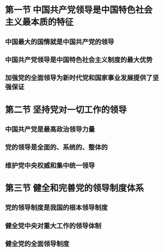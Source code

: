 # 第一节 中国共产党领导是中国特色社会主义最本质的特征

## 中国最大的国情就是中国共产党的领导

## 中国共产党领导是中国特色社会主义制度的最大优势

## 加强党的全面领导为新时代党和国家事业发展提供了坚强保证

# 第二节 坚持党对一切工作的领导

## 中国共产党是最高政治领导力量

## 党的领导是全面的、系统的、整体的

## 维护党中央权威和集中统一领导

# 第三节 健全和完善党的领导制度体系

## 党的领导制度是我国的根本领导制度

## 健全党中央对重大工作的领导体制

## 健全党的全面领导制度
